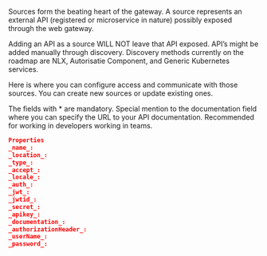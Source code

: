 Sources form the beating heart of the gateway. A source represents an external API (registered or microservice in nature) possibly exposed through the web gateway.

Adding an API as a source WILL NOT leave that API exposed. API’s might be added manually through discovery. Discovery methods currently on the roadmap are NLX, Autorisatie Component, and Generic Kubernetes services.

Here is where you can configure access and communicate with those sources. You can create new sources or update existing ones.

The fields with \* are mandatory. Special mention to the documentation field where you can specify the URL to your API documentation. Recommended for working in developers working in teams.

```json
Properties
_name_:
_location_:
_type_:
_accept_:
_locale_:
_auth_:
_jwt_:
_jwtid_:
_secret_:
_apikey_:
_documentation_:
_authorizationHeader_:
_userName_:
_password_:
```
